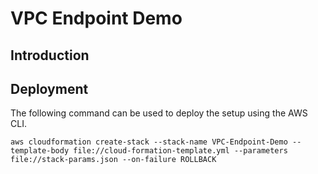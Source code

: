 # VPC Endpoint Demo

## Introduction

## Deployment
The following command can be used to deploy the setup using the AWS CLI.
```
aws cloudformation create-stack --stack-name VPC-Endpoint-Demo --template-body file://cloud-formation-template.yml --parameters file://stack-params.json --on-failure ROLLBACK
```
